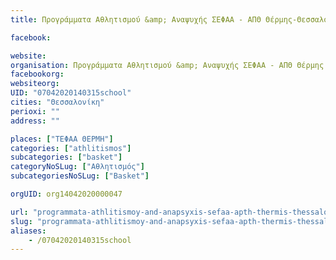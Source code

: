 ```yaml
---
title: Προγράμματα Αθλητισμού &amp; Αναψυχής ΣΕΦΑΑ - ΑΠΘ Θέρμης-Θεσσαλονίκη-Basket

facebook:

website:
organisation: Προγράμματα Αθλητισμού &amp; Αναψυχής ΣΕΦΑΑ - ΑΠΘ Θέρμης
facebookorg:
websiteorg:
UID: "07042020140315school"
cities: "Θεσσαλονίκη"
perioxi: ""
address: ""

places: ["ΤΕΦΑΑ ΘΕΡΜΗ"]
categories: ["athlitismos"]
subcategories: ["basket"]
categoryNoSLug: ["Αθλητισμός"]
subcategoriesNoSLug: ["Basket"]

orgUID: org14042020000047

url: "programmata-athlitismoy-and-anapsyxis-sefaa-apth-thermis-thessaloniki-basket/thessaloniki//"
slug: "programmata-athlitismoy-and-anapsyxis-sefaa-apth-thermis-thessaloniki-basket"
aliases:
    - /07042020140315school
---
```





